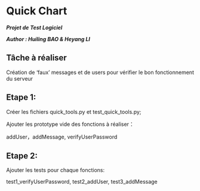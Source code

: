 # Quick Chart
_**Projet de Test Logiciel**_

_**Author : Huiling BAO & Heyang LI**_

Tâche à réaliser
--
 Création de ‘faux’ messages et de users pour vérifier le bon fonctionnement du serveur 
 
Etape 1: 
--
Créer les fichiers quick_tools.py et test_quick_tools.py;
	
Ajouter les prototype vide des fonctions à réaliser：

addUser，addMessage, verifyUserPassword
	
Etape 2:
--
Ajouter les tests pour chaque fonctions:

test1_verifyUserPassword, test2_addUser, test3_addMessage
